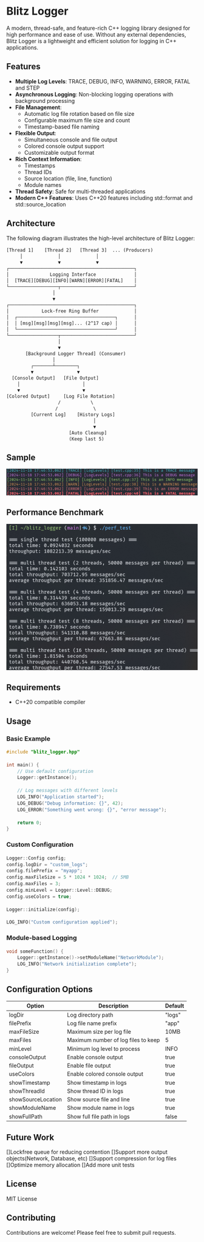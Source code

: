 # Blitz Logger

A modern, thread-safe, and feature-rich C++ logging library designed for high performance and ease of use. Without any external dependencies, Blitz Logger is a lightweight and efficient solution for logging in C++ applications.

## Features

- **Multiple Log Levels**: TRACE, DEBUG, INFO, WARNING, ERROR, FATAL and STEP
- **Asynchronous Logging**: Non-blocking logging operations with background processing
- **File Management**:
  - Automatic log file rotation based on file size
  - Configurable maximum file size and count
  - Timestamp-based file naming
- **Flexible Output**:
  - Simultaneous console and file output
  - Colored console output support
  - Customizable output format
- **Rich Context Information**:
  - Timestamps
  - Thread IDs
  - Source location (file, line, function)
  - Module names
- **Thread Safety**: Safe for multi-threaded applications
- **Modern C++ Features**: Uses C++20 features including std::format and std::source_location

## Architecture

The following diagram illustrates the high-level architecture of Blitz Logger:

```
[Thread 1]    [Thread 2]   [Thread 3]  ... (Producers)
     │             │             │
     ▼             ▼             ▼
┌──────────────────────────────────────────────┐
│               Logging Interface              │
│  [TRACE][DEBUG][INFO][WARN][ERROR][FATAL]    │
└──────────────────┬───────────────────────────┘
                 │
                 ▼
┌──────────────────────────────────────────────┐
│            Lock-free Ring Buffer             │
│  ┌────────────────────────────────────┐      │
│  │ [msg][msg][msg][msg]... (2^17 cap) │      │
│  └────────────────────────────────────┘      │
└──────────────────┬───────────────────────────┘
                   │
                   ▼
       [Background Logger Thread] (Consumer)
                 │
         ┌───────┴────────┐
         ▼                ▼
  [Console Output]   [File Output]
    │                       │
    ▼                       ▼
[Colored Output]     [Log File Rotation]
                   /           \
                  /             \
         [Current Log]    [History Logs]
                                │
                                ▼
                       [Auto Cleanup]
                       (Keep last 5)

```

## Sample

![Sample](sample.png)

## Performance Benchmark

![Performance](performance.png)

## Requirements

- C++20 compatible compiler

## Usage

### Basic Example

```cpp
#include "blitz_logger.hpp"

int main() {
    // Use default configuration
    Logger::getInstance();

    // Log messages with different levels
    LOG_INFO("Application started");
    LOG_DEBUG("Debug information: {}", 42);
    LOG_ERROR("Something went wrong: {}", "error message");

    return 0;
}
```

### Custom Configuration

```cpp
Logger::Config config;
config.logDir = "custom_logs";
config.filePrefix = "myapp";
config.maxFileSize = 5 * 1024 * 1024;  // 5MB
config.maxFiles = 3;
config.minLevel = Logger::Level::DEBUG;
config.useColors = true;

Logger::initialize(config);

LOG_INFO("Custom configuration applied");
```

### Module-based Logging

```cpp
void someFunction() {
    Logger::getInstance()->setModuleName("NetworkModule");
    LOG_INFO("Network initialization complete");
}
```

## Configuration Options

| Option             | Description                         | Default |
| ------------------ | ----------------------------------- | ------- |
| logDir             | Log directory path                  | "logs"  |
| filePrefix         | Log file name prefix                | "app"   |
| maxFileSize        | Maximum size per log file           | 10MB    |
| maxFiles           | Maximum number of log files to keep | 5       |
| minLevel           | Minimum log level to process        | INFO    |
| consoleOutput      | Enable console output               | true    |
| fileOutput         | Enable file output                  | true    |
| useColors          | Enable colored console output       | true    |
| showTimestamp      | Show timestamp in logs              | true    |
| showThreadId       | Show thread ID in logs              | true    |
| showSourceLocation | Show source file and line           | true    |
| showModuleName     | Show module name in logs            | true    |
| showFullPath       | Show full file path in logs         | false   |

## Future Work

[]Lockfree queue for reducing contention
[]Support more output objects(Network, Database, etc)
[]Support compression for log files
[]Optimize memory allocation
[]Add more unit tests

## License

MIT License

## Contributing

Contributions are welcome! Please feel free to submit pull requests.
